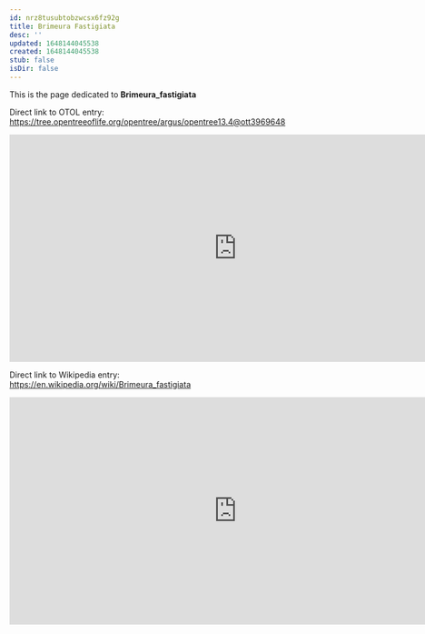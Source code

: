 ```yaml
---
id: nrz8tusubtobzwcsx6fz92g
title: Brimeura Fastigiata
desc: ''
updated: 1648144045538
created: 1648144045538
stub: false
isDir: false
---
```

This is the page dedicated to **Brimeura_fastigiata**


Direct link to OTOL entry: https://tree.opentreeoflife.org/opentree/argus/opentree13.4@ott3969648



<html>
    <body>
    <iframe src="https://tree.opentreeoflife.org/opentree/argus/opentree13.4@ott3969648"
    width="800" height="400" frameborder="0" allowfullscreen> </iframe>
    </body>
</html>
    


Direct link to Wikipedia entry: https://en.wikipedia.org/wiki/Brimeura_fastigiata



<html>
    <body>
    <iframe src="https://en.wikipedia.org/wiki/Brimeura_fastigiata"
    width="800" height="400" frameborder="0" allowfullscreen> </iframe>
    </body>
</html>
    
